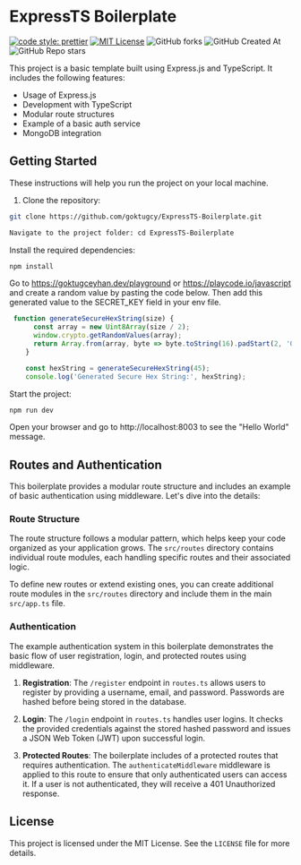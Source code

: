 # ExpressTS Boilerplate
[![code style: prettier](https://img.shields.io/badge/code_style-prettier-ff69b4.svg)](https://github.com/prettier/prettier)
[![MIT License](https://img.shields.io/badge/License-MIT-green.svg)](https://github.com/goktugcy/ExpressTS-Boilerplate-Backend/blob/main/LICENSE)
![GitHub forks](https://img.shields.io/github/forks/goktugcy/ExpressTS-Boilerplate-Backend?style=flat)
![GitHub Created At](https://img.shields.io/github/created-at/goktugcy/ExpressTS-Boilerplate-Backend)
![GitHub Repo stars](https://img.shields.io/github/stars/goktugcy/ExpressTS-Boilerplate-Backend?style=flat)


This project is a basic template built using Express.js and TypeScript. It includes the following features:

- Usage of Express.js
- Development with TypeScript
- Modular route structures
- Example of a basic auth service
- MongoDB integration

## Getting Started

These instructions will help you run the project on your local machine.

1. Clone the repository:

```bash
git clone https://github.com/goktugcy/ExpressTS-Boilerplate.git
```

```bash
Navigate to the project folder: cd ExpressTS-Boilerplate
```

Install the required dependencies:

```bash
npm install
```

Go to https://goktugceyhan.dev/playground or https://playcode.io/javascript and create a random value by pasting the code below. Then add this generated value to the SECRET_KEY field in your env file.
```javascript
 function generateSecureHexString(size) {
      const array = new Uint8Array(size / 2);
      window.crypto.getRandomValues(array);
      return Array.from(array, byte => byte.toString(16).padStart(2, '0')).join('').toUpperCase();
    }

    const hexString = generateSecureHexString(45);
    console.log('Generated Secure Hex String:', hexString);
```
Start the project:

```bash
npm run dev
```

Open your browser and go to http://localhost:8003 to see the "Hello World" message.

## Routes and Authentication

This boilerplate provides a modular route structure and includes an example of basic authentication using middleware. Let's dive into the details:

### Route Structure

The route structure follows a modular pattern, which helps keep your code organized as your application grows. The `src/routes` directory contains individual route modules, each handling specific routes and their associated logic.

To define new routes or extend existing ones, you can create additional route modules in the `src/routes` directory and include them in the main `src/app.ts` file.

### Authentication

The example authentication system in this boilerplate demonstrates the basic flow of user registration, login, and protected routes using middleware.

1. **Registration**: The `/register` endpoint in `routes.ts` allows users to register by providing a username, email, and password. Passwords are hashed before being stored in the database.

2. **Login**: The `/login` endpoint in `routes.ts` handles user logins. It checks the provided credentials against the stored hashed password and issues a JSON Web Token (JWT) upon successful login.

3. **Protected Routes**: The boilerplate includes of a protected routes that requires authentication. The `authenticateMiddleware` middleware is applied to this route to ensure that only authenticated users can access it. If a user is not authenticated, they will receive a 401 Unauthorized response.

## License

This project is licensed under the MIT License. See the `LICENSE` file for more details.

